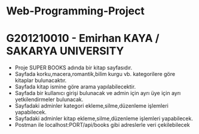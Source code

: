 # Web-Programming-Project
# G201210010 - Emirhan KAYA / SAKARYA UNIVERSITY

- Proje SUPER BOOKS adında bir kitap sayfasıdır.
- Sayfada korku,macera,romantik,bilim kurgu vb. kategorilere göre kitaplar bulunacaktır.
- Sayfada kitap ismine göre arama yapılabilecektir.
- Sayfada bir kullanıcı girişi bulunacak ve admin için ayrı üye için ayrı yetkilendirmeler bulunacak.
- Sayfadaki adminler kategori ekleme,silme,düzenleme işlemleri yapabilecek.
- Sayfadaki adminler kitap ekleme,silme,düzenleme işlemleri yapabilecek.
- Postman ile localhost:PORT/api/books gibi adreslerle veri çekilebilecek
